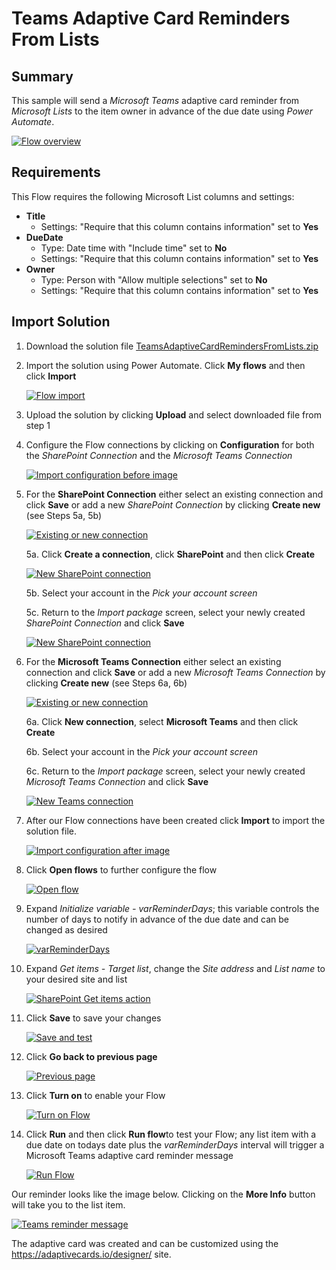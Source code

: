 # Teams Adaptive Card Reminders From Lists

## Summary

This sample will send a *Microsoft Teams* adaptive card reminder from *Microsoft Lists* to the item owner in advance of the due date using *Power Automate*.

[![Flow overview](/teams-adaptive-card-reminders-from-lists/assets/flow-overview.png "Flow overview")](/teams-adaptive-card-reminders-from-lists/assets/flow-overview.png "Flow overview")

## Requirements
This Flow requires the following Microsoft List columns and settings:
* **Title**
	* Settings: "Require that this column contains information" set to **Yes**
* **DueDate**
	* Type: Date time with "Include time" set to **No**
	* Settings: "Require that this column contains information" set to **Yes**
* **Owner**
	* Type: Person with "Allow multiple selections" set to **No**
	* Settings: "Require that this column contains information" set to **Yes**

## Import Solution

 1. Download the solution file [TeamsAdaptiveCardRemindersFromLists.zip](/teams-adaptive-card-reminders-from-lists/solution/TeamsAdaptiveCardRemindersFromLists.zip)

 2. Import the solution using Power Automate. Click **My flows** and then click **Import** 

 	[![Flow import](/teams-adaptive-card-reminders-from-lists/assets/flow-import.png "Flow import")](/teams-adaptive-card-reminders-from-lists/assets/flow-import.png "Flow import")

3. Upload the solution by clicking **Upload** and select downloaded file from step 1

4. Configure the Flow connections by clicking on **Configuration** for both the *SharePoint Connection* and the *Microsoft Teams Connection*

 	[![Import configuration before image](/teams-adaptive-card-reminders-from-lists/assets/import-configuration-before.png "Import configuration before image")](/teams-adaptive-card-reminders-from-lists/assets/sharepoint-connection.png "Import configuration before image")

5. For the **SharePoint Connection** either select an existing connection and click **Save** or add a new *SharePoint Connection* by clicking **Create new** (see Steps 5a, 5b)

	[![Existing or new connection](/teams-adaptive-card-reminders-from-lists/assets/existing-new-connection.png "Existing or new connection")](/teams-adaptive-card-reminders-from-lists/assets/existing-new-connection.png "Existing or new connection")

	5a. Click **Create a connection**, click **SharePoint** and then click **Create**

	[![New SharePoint connection](/teams-adaptive-card-reminders-from-lists/assets/sharepoint-connection.png "New SharePoint connection")](/teams-adaptive-card-reminders-from-lists/assets/import-configuration-before.png "New SharePoint connection")

	5b. Select your account in the *Pick your account screen*

	5c. Return to the *Import package* screen, select your newly created *SharePoint Connection* and click **Save**

	[![New SharePoint connection](/teams-adaptive-card-reminders-from-lists/assets/save-sharepoint-connection.png "New SharePoint connection")](/teams-adaptive-card-reminders-from-lists/assets/save-sharepoint-connection.png "New SharePoint connection")

6. For the **Microsoft Teams Connection** either select an existing connection and click **Save** or add a new *Microsoft Teams Connection* by clicking **Create new** (see Steps 6a, 6b)

	[![Existing or new connection](/teams-adaptive-card-reminders-from-lists/assets/existing-new-connection.png "Existing or new connection")](/teams-adaptive-card-reminders-from-lists/assets/existing-new-connection.png "Existing or new connection")

	6a. Click **New connection**, select **Microsoft Teams** and then click **Create**

	6b. Select your account in the *Pick your account screen*

	6c. Return to the *Import package* screen, select your newly created *Microsoft Teams Connection* and click **Save**

	[![New Teams connection](/teams-adaptive-card-reminders-from-lists/assets/save-teams-connection.png "New Teams connection")](/teams-adaptive-card-reminders-from-lists/assets/save-teams-connection.png "New Teams connection")

7. After our Flow connections have been created click **Import** to import the solution file.

	[![Import configuration after image](/teams-adaptive-card-reminders-from-lists/assets/import-configuration-after.png "Import configuration after image")](/teams-adaptive-card-reminders-from-lists/assets/import-configuration-after.png "Import configuration after image")

8. Click **Open flows** to further configure the flow

	[![Open flow](/teams-adaptive-card-reminders-from-lists/assets/open-flow.png "Open flow")](/teams-adaptive-card-reminders-from-lists/assets/open-flow.png "Open flow")

9. Expand *Initialize variable - varReminderDays*; this variable controls the number of days to notify in advance of the due date and can be changed as desired

	[![varReminderDays](/teams-adaptive-card-reminders-from-lists/assets/varReminderDays.png "varReminderDays")](/teams-adaptive-card-reminders-from-lists/assets/varReminderDays.png "varReminderDays")

10. Expand *Get items - Target list*, change the *Site address* and *List name* to your desired site and list

	[![SharePoint Get items action](/teams-adaptive-card-reminders-from-lists/assets/get-items.png "SharePoint Get items action")](/teams-adaptive-card-reminders-from-lists/assets/get-items.png "SharePoint Get items action")

11. Click **Save** to save your changes

	[![Save and test](/teams-adaptive-card-reminders-from-lists/assets/save-test.png "Save and test")](/teams-adaptive-card-reminders-from-lists/assets/save-test.png "Save and test")

12. Click **Go back to previous page**

	[![Previous page](/teams-adaptive-card-reminders-from-lists/assets/previous-page.png "Previous page")](/teams-adaptive-card-reminders-from-lists/assets/previous-page.png "Previous page")

13. Click **Turn on** to enable your Flow

	[![Turn on Flow](/teams-adaptive-card-reminders-from-lists/assets/turn-on.png "Turn on Flow")](/teams-adaptive-card-reminders-from-lists/assets/turn-on.png "Turn on Flow")

14. Click **Run** and then click **Run flow**to test your Flow; any list item with a due date on todays date plus the *varReminderDays* interval will trigger a Microsoft Teams adaptive card reminder message

	[![Run Flow](/teams-adaptive-card-reminders-from-lists/assets/run-flow.png "Run Flow")](/teams-adaptive-card-reminders-from-lists/assets/run-flow.png "Run Flow")


Our reminder looks like the image below. Clicking on the **More Info** button will take you to the list item. 

[![Teams reminder message](/teams-adaptive-card-reminders-from-lists/assets/teams-reminder.png "Teams reminder message")](/teams-adaptive-card-reminders-from-lists/assets/teams-reminder.png "Teams reminder message")

The adaptive card was created and can be customized using the https://adaptivecards.io/designer/ site.